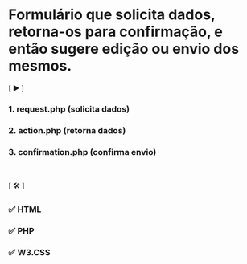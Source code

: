 # Formulário que solicita dados, retorna-os para confirmação, e então sugere edição ou envio dos mesmos.

[ ▶ ]

### 1. request.php (solicita dados)
### 2. action.php (retorna dados)
### 3. confirmation.php (confirma envio)

<br>

[ 🛠 ]

### ✅ HTML
### ✅ PHP
### ✅ W3.CSS